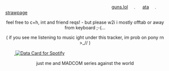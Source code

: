 　　　　　　　　　　　　　　　　　　　　　　　　[guns.lol](https://guns.lol/dkj)　﹒ 　[ata](https://nle.atabook.org)　﹒ 　[strawpage](https://1nferno.straw.page)

<p align="center">
feel free to c+h, int and friend reqs! - but please w2i i mostly offtab or away from keyboard ;-(...
</p>
<p align="center">
  ( if you see me listening to music ight under this tracker, im prob on pony rn >_// )
</p>

　　<a href="https://data-card-for-spotify.herokuapp.com/card?user_id=3166c5zzqf73uckxfe3o3ivw4lki">
  <img src="https://data-card-for-spotify.herokuapp.com/api/card?user_id=3166c5zzqf73uckxfe3o3ivw4lki" alt="Data Card for Spotify">
</a><p align="center">
just me and MADCOM series against the world
</p>
